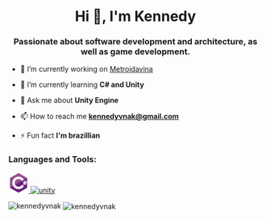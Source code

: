 <h1 align="center">Hi 👋, I'm Kennedy</h1>
<h3 align="center">Passionate about software development and architecture, as well as game development.</h3>

- 🔭 I’m currently working on [Metroidavina](https://github.com/kennedyvnak/metroidvania)

- 🌱 I’m currently learning **C# and Unity**

- 💬 Ask me about **Unity Engine**

- 📫 How to reach me **kennedyvnak@gmail.com**

- ⚡ Fun fact **I'm brazillian**

<h3 align="left">Languages and Tools:</h3>
<p align="left"> <a href="https://www.w3schools.com/cs/" target="_blank" rel="noreferrer"> <img src="https://raw.githubusercontent.com/devicons/devicon/master/icons/csharp/csharp-original.svg" alt="csharp" width="40" height="40"/> </a> <a href="https://unity.com/" target="_blank" rel="noreferrer"> <img src="https://www.vectorlogo.zone/logos/unity3d/unity3d-icon.svg" alt="unity" width="40" height="40"/> </a> </p>

<p><img align="left" src="https://github-readme-stats.vercel.app/api/top-langs?username=kennedyvnak&show_icons=true&locale=en&layout=compact&theme=dracula" alt="kennedyvnak" /></p>

<p>&nbsp;<img align="center" src="https://github-readme-stats.vercel.app/api?username=kennedyvnak&show_icons=true&locale=en&theme=dracula" alt="kennedyvnak" /></p>
